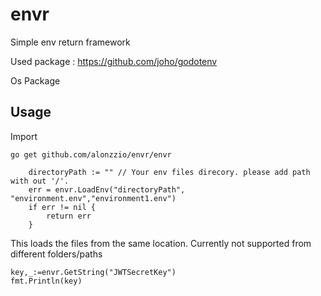 # envr
Simple env return framework

Used package : https://github.com/joho/godotenv

Os Package

## Usage

Import
```
go get github.com/alonzzio/envr/envr
```

   
```
	directoryPath := "" // Your env files direcory. please add path with out '/'.
	err = envr.LoadEnv("directoryPath", "environment.env","environment1.env")
	if err != nil {
		return err
	}
```
This loads the files from  the same location. Currently not supported from different folders/paths

```
key,_:=envr.GetString("JWTSecretKey")
fmt.Println(key)
```


